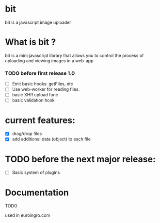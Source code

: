 # bit
bit is a javascript image uploader
# What is bit ?
bit is a mini javascript library that allows you to control the process of uploading and viewing images in a web-app

### TODO before first release 1.0
- [ ] Emit basic hooks: getFiles, etc
- [ ] Use web-worker for reading files.
- [ ] basic XHR upload func
- [ ] basic validation hook

# current features:
- [x] drag/drop files
- [x] add additional data (object) to each file

# TODO before the next major release:
- [ ] Basic system of plugins

# Documentation
TODO

used in euroingro.com
